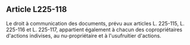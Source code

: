 Article L225-118
----
Le droit à communication des documents, prévu aux articles L. 225-115, L.
225-116 et L. 225-117, appartient également à chacun des copropriétaires
d'actions indivises, au nu-propriétaire et à l'usufruitier d'actions.

